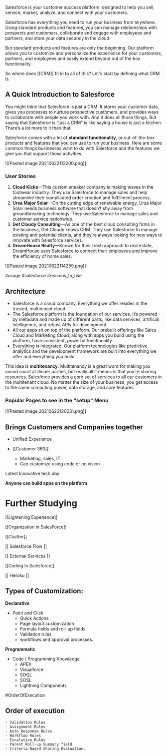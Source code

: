 Salesforce is your customer success platform, designed to help you sell, service, market, analyze, and connect with your customers.

Salesforce has everything you need to run your business from anywhere. Using standard products and features, you can manage relationships with prospects and customers, collaborate and engage with employees and partners, and store your data securely in the cloud.

But standard products and features are only the beginning. Our platform allows you to customize and personalize the experience for your customers, partners, and employees and easily extend beyond out of the box functionality.

So where does [[CRM]] fit in to all of this? Let's start by defining what CRM is.

## A Quick Introduction to Salesforce

You might think that Salesforce is just a CRM. It stores your customer data, gives you processes to nurture prospective customers, and provides ways to collaborate with people you work with. And it does all those things. But saying that Salesforce is “just a CRM” is like saying a house is just a kitchen. There’s a lot more to it than that.

Salesforce comes with a lot of **standard functionality**, or out-of-the-box products and features that you can use to run your business. Here are some common things businesses want to do with Salesforce and the features we give you that support those activities.

![[Pasted image 20210622113200.png]]


### User Stories
1.  **Cloud Kicks**—This custom sneaker company is making waves in the footwear industry. They use Salesforce to manage sales and help streamline their complicated order creation and fulfillment process.
2.  **Ursa Major Solar**—On the cutting edge of renewable energy, Ursa Major Solar needs business software that doesn’t shy away from groundbreaking technology. They use Salesforce to manage sales and customer service nationwide.
3.  **Get Cloudy Consulting**—As one of the best cloud consulting firms in the business, Get Cloudy knows CRM. They use Salesforce to manage existing and potential clients, and they’re always looking for new ways to innovate with Salesforce services.
4.  **DreamHouse Realty**—Known for their fresh approach to real estate, DreamHouse uses Salesforce to connect their employees and improve the efficiency of home sales.


![[Pasted image 20210622114259.png]]


#usage #salesforce #reasons_to_use

## Architecture
-   Salesforce is a cloud company. Everything we offer resides in the trusted, multitenant cloud.
-   The Salesforce platform is the foundation of our services. It’s powered by metadata and made up of different parts, like data services, artificial intelligence, and robust APIs for development.
-   All our apps sit on top of the platform. Our prebuilt offerings like Sales Cloud and Marketing Cloud, along with apps you build using the platform, have consistent, powerful functionality.
-   Everything is integrated. Our platform technologies like predictive analytics and the development framework are built into everything we offer and everything you build.


This idea is **multitenancy**. Multitenancy is a great word for making you sound smart at dinner parties, but really all it means is that you’re sharing resources. Salesforce provides a core set of services to all our customers in the multitenant cloud. No matter the size of your business, you get access to the same computing power, data storage, and core features.


### Popular Pages to see in the "setup" Menu
![[Pasted image 20210622120231.png]]

## Brings Customers and Companies together
- Unified Experience

- [[Customer 360]].
	- Marketing, sales, IT
	- Can customize using code or no vision



Latest Innovative tech bby

**Anyone can build apps on the platform**


# Further Studying
[[Lightening Experience]]

[[Organization in SalesForce]]

[[Chatter]]

[[ Salesforce Flow ]]

[[ External Services ]]

[[Coding In Salesforce]]

[[ Heroku ]]


## Types of Customization:

**Declarative**
- Point and Click
	- Quick Actions
	- Page layout customization
	- Formula fields and roll-up fields
	- Validation rules
	- workflows and approval processes. 


**Programmatic**
- Code / Programming Knowledge
	- APEX
	- Visualforce
	- SOQL
	- SOSL
	- Lightning Components


#OrderOfExecution

## Order of execution
	- Validation Rules
	- Assignment Rules
	- Auto Response Rules
	- Workflow Rules
	- Escalation Rules
	- Parent Roll-up Summary field
	- Criteria-Based Sharing Evaluation.
	
	
	